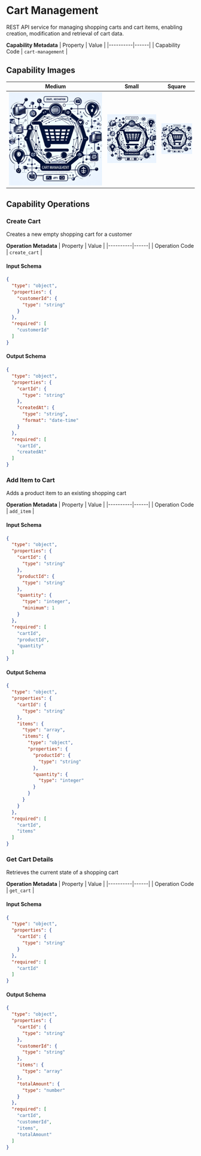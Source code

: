 # Cart Management
REST API service for managing shopping carts and cart items, enabling creation, modification and retrieval of cart data.

**Capability Metadata**
| Property | Value |
|----------|------|
| Capability Code | `cart-management` |

## Capability Images
| Medium | Small | Square |
|--------|-------|--------|
| ![Cart Management Capability Medium Image](./images/cart-management_medium.png) | ![Cart Management Capability Small Image](./images/cart-management_small.png) | ![Cart Management Capability Square Image](./images/cart-management_square.png) |

## Capability Operations

### Create Cart
Creates a new empty shopping cart for a customer

**Operation Metadata**
| Property | Value |
|----------|------|
| Operation Code | `create_cart` |

#### Input Schema
```json operation input schema
{
  "type": "object",
  "properties": {
    "customerId": {
      "type": "string"
    }
  },
  "required": [
    "customerId"
  ]
}
```

#### Output Schema
```json operation output schema
{
  "type": "object",
  "properties": {
    "cartId": {
      "type": "string"
    },
    "createdAt": {
      "type": "string",
      "format": "date-time"
    }
  },
  "required": [
    "cartId",
    "createdAt"
  ]
}
```
### Add Item to Cart
Adds a product item to an existing shopping cart

**Operation Metadata**
| Property | Value |
|----------|------|
| Operation Code | `add_item` |

#### Input Schema
```json operation input schema
{
  "type": "object",
  "properties": {
    "cartId": {
      "type": "string"
    },
    "productId": {
      "type": "string"
    },
    "quantity": {
      "type": "integer",
      "minimum": 1
    }
  },
  "required": [
    "cartId",
    "productId",
    "quantity"
  ]
}
```

#### Output Schema
```json operation output schema
{
  "type": "object",
  "properties": {
    "cartId": {
      "type": "string"
    },
    "items": {
      "type": "array",
      "items": {
        "type": "object",
        "properties": {
          "productId": {
            "type": "string"
          },
          "quantity": {
            "type": "integer"
          }
        }
      }
    }
  },
  "required": [
    "cartId",
    "items"
  ]
}
```
### Get Cart Details
Retrieves the current state of a shopping cart

**Operation Metadata**
| Property | Value |
|----------|------|
| Operation Code | `get_cart` |

#### Input Schema
```json operation input schema
{
  "type": "object",
  "properties": {
    "cartId": {
      "type": "string"
    }
  },
  "required": [
    "cartId"
  ]
}
```

#### Output Schema
```json operation output schema
{
  "type": "object",
  "properties": {
    "cartId": {
      "type": "string"
    },
    "customerId": {
      "type": "string"
    },
    "items": {
      "type": "array"
    },
    "totalAmount": {
      "type": "number"
    }
  },
  "required": [
    "cartId",
    "customerId",
    "items",
    "totalAmount"
  ]
}
```
